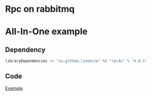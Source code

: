 # Rpc on rabbitmq

# All-In-One example
## Dependency
```scala
libraryDependencies += "io.github.liewhite" %% "rpc4s" % "4.0.1"
```

## Code
[Example](https://github.com/liewhite/Rpc4s/blob/main/src/main/scala/io/github/liewhite/rpc4s/main.scala)